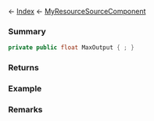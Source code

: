 ← [Index](Api-Index) ← [MyResourceSourceComponent](Sandbox.Game.EntityComponents.MyResourceSourceComponent)

### Summary

```csharp
private public float MaxOutput { ; }
```

### Returns

### Example

### Remarks

